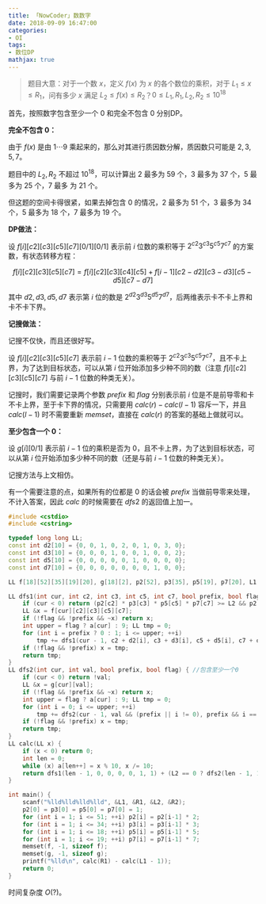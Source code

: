 ```yaml
---
title: 「NowCoder」数数字
date: 2018-09-09 16:47:00
categories:
- OI
tags:
- 数位DP
mathjax: true
---
```


> 题目大意：对于一个数 $x$，定义 $f(x)$ 为 $x$ 的各个数位的乘积，对于 $L_1 \le x \le R_1$，问有多少 $x$ 满足 $L_2 \le f(x) \le R_2$？$0 \le L_1,R_1,L_2,R_2 \le 10^{18}$

首先，按照数字包含至少一个 $0$ 和完全不包含 $0$ 分别DP。

**完全不包含 $0$：**

由于 $f(x)$ 是由 $1 \cdots 9$ 乘起来的，那么对其进行质因数分解，质因数只可能是 $2,3,5,7$。

题目中的 $L_2,R_2$ 不超过 $10^{18}$，可以计算出 $2$ 最多为 $59$ 个，$3$ 最多为 $37$ 个，$5$ 最多为 $25$ 个，$7$ 最多
为 $21$ 个。

但这题的空间卡得很紧，如果去掉包含 $0$ 的情况，$2$ 最多为 $51$ 个，$3$ 最多为 $34$ 个，$5$ 最多为 $18$ 个，$7$ 最多为 $19$ 个。

**DP做法：**

设 $f[i][c2][c3][c5][c7][0/1][0/1]$ 表示前 $i$ 位数的乘积等于 $2^{c2}3^{c3}5^{c5}7^{c7}$ 的方案数，有状态转移方程：

$$
f[i][c2][c3][c5][c7]=f[i][c2][c3][c4][c5]+f[i-1][c2-d2][c3-d3][c5-d5][c7-d7]
$$

其中 $d2,d3,d5,d7$ 表示第 $i$ 位的数是 $2^{d2}3^{d3}5^{d5}7^{d7}$，后两维表示卡不卡上界和卡不卡下界。

**记搜做法：**

记搜不仅快，而且还很好写。

设 $f[i][c2][c3][c5][c7]$ 表示前 $i-1$ 位数的乘积等于 $2^{c2}3^{c3}5^{c5}7^{c7}$，且不卡上界，为了达到目标状态，可以从第 $i$ 位开始添加多少种不同的数（注意 $f[i][c2][c3][c5][c7]$ 与前 $i-1$ 位数的种类无关）。

记搜时，我们需要记录两个参数 $prefix$ 和 $flag$ 分别表示前 $i$ 位是不是前导零和卡不卡上界，至于卡下界的情况，只需要用 $calc(r)-calc(l-1)$ 容斥一下，并且 $calc(l-1)$ 时不需要重新 $memset$，直接在 $calc(r)$ 的答案的基础上做就可以。

**至少包含一个 $0$：**

设 $g[i][0/1]$ 表示前 $i-1$ 位的乘积是否为 $0$，且不卡上界，为了达到目标状态，可以从第 $i$ 位开始添加多少种不同的数（还是与前 $i-1$ 位数的种类无关）。

记搜方法与上文相仿。

有一个需要注意的点，如果所有的位都是 $0$ 的话会被 $prefix$ 当做前导零来处理，不计入答案，因此 $calc$ 的时候需要在 $dfs2$ 的返回值上加一。

```c++
#include <cstdio>
#include <cstring>

typedef long long LL;
const int d2[10] = {0, 0, 1, 0, 2, 0, 1, 0, 3, 0};
const int d3[10] = {0, 0, 0, 1, 0, 0, 1, 0, 0, 2};
const int d5[10] = {0, 0, 0, 0, 0, 1, 0, 0, 0, 0};
const int d7[10] = {0, 0, 0, 0, 0, 0, 0, 1, 0, 0};

LL f[18][52][35][19][20], g[18][2], p2[52], p3[35], p5[19], p7[20], L1, R1, L2, R2; int a[18];

LL dfs1(int cur, int c2, int c3, int c5, int c7, bool prefix, bool flag) { //完全不包含0
	if (cur < 0) return (p2[c2] * p3[c3] * p5[c5] * p7[c7] >= L2 && p2[c2] * p3[c3] * p5[c5] * p7[c7] <= R2) && !prefix;
	LL &x = f[cur][c2][c3][c5][c7];
	if (!flag && !prefix && ~x) return x;
	int upper = flag ? a[cur] : 9; LL tmp = 0;
	for (int i = prefix ? 0 : 1; i <= upper; ++i)
		tmp += dfs1(cur - 1, c2 + d2[i], c3 + d3[i], c5 + d5[i], c7 + d7[i], prefix && i == 0, flag && i == upper);
	if (!flag && !prefix) x = tmp;
	return tmp;
}
LL dfs2(int cur, int val, bool prefix, bool flag) { //包含至少一个0
	if (cur < 0) return !val;
	LL &x = g[cur][val];
	if (!flag && !prefix && ~x) return x;
	int upper = flag ? a[cur] : 9; LL tmp = 0;
	for (int i = 0; i <= upper; ++i)
		tmp += dfs2(cur - 1, val && (prefix || i != 0), prefix && i == 0, flag && i == upper);
	if (!flag && !prefix) x = tmp;
	return tmp;
}
LL calc(LL x) {
	if (x < 0) return 0;
	int len = 0;
	while (x) a[len++] = x % 10, x /= 10;
	return dfs1(len - 1, 0, 0, 0, 0, 1, 1) + (L2 == 0 ? dfs2(len - 1, 1, 1, 1) + 1 : 0); //注意这里需要+1, 即数字0的情况
}

int main() {
	scanf("%lld%lld%lld%lld", &L1, &R1, &L2, &R2);
	p2[0] = p3[0] = p5[0] = p7[0] = 1;
	for (int i = 1; i <= 51; ++i) p2[i] = p2[i-1] * 2;
	for (int i = 1; i <= 34; ++i) p3[i] = p3[i-1] * 3;
	for (int i = 1; i <= 18; ++i) p5[i] = p5[i-1] * 5;
	for (int i = 1; i <= 19; ++i) p7[i] = p7[i-1] * 7;
	memset(f, -1, sizeof f);
	memset(g, -1, sizeof g);
	printf("%lld\n", calc(R1) - calc(L1 - 1));
	return 0;
}
```

时间复杂度 $O(?)$。